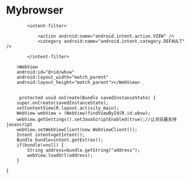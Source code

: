 # Mybrowser


            <intent-filter>

                <action android:name="android.intent.action.VIEW" />
                <category android:name="android.intent.category.DEFAULT" />

            </intent-filter>
            
        <WebView
        android:id="@+id/wbvw"
        android:layout_width="match_parent"
        android:layout_height="match_parent"></WebView>
        
        
         protected void onCreate(Bundle savedInstanceState) {
        super.onCreate(savedInstanceState);
        setContentView(R.layout.activity_main);
        WebView webView = (WebView)findViewById(R.id.wbvw);
        webView.getSettings().setJavaScriptEnabled(true);//让浏览器支持javascript
        webView.setWebViewClient(new WebViewClient());
        Intent intent=getIntent();
        Bundle bundle=intent.getExtras();
        if(bundle!=null) {
            String address=bundle.getString("address");
            webView.loadUrl(address);
        }

    }
